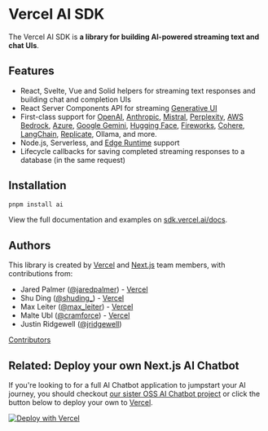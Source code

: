 # Vercel AI SDK

The Vercel AI SDK is **a library for building AI-powered streaming text and chat UIs**.

## Features

- React, Svelte, Vue and Solid helpers for streaming text responses and building chat and completion UIs
- React Server Components API for streaming [Generative UI](https://vercel.com/blog/ai-sdk-3-generative-ui)
- First-class support for [OpenAI](https://openai.com), [Anthropic](https://www.anthropic.com), [Mistral](https://mistral.ai), [Perplexity](https://perplexity.ai), [AWS Bedrock](https://aws.amazon.com/bedrock/), [Azure](https://ai.azure.com), [Google Gemini](https://ai.google.dev), [Hugging Face](https://huggingface.co), [Fireworks](https://app.fireworks.ai), [Cohere](https://cohere.com), [LangChain](https://js.langchain.com/docs), [Replicate](https://replicate.com), Ollama, and more.
- Node.js, Serverless, and [Edge Runtime](https://edge-runtime.vercel.app/) support
- Lifecycle callbacks for saving completed streaming responses to a database (in the same request)

## Installation

```sh
pnpm install ai
```

View the full documentation and examples on [sdk.vercel.ai/docs](https://sdk.vercel.ai/docs).

## Authors

This library is created by [Vercel](https://vercel.com) and [Next.js](https://nextjs.org) team members, with contributions from:

- Jared Palmer ([@jaredpalmer](https://twitter.com/jaredpalmer)) - [Vercel](https://vercel.com)
- Shu Ding ([@shuding\_](https://twitter.com/shuding_)) - [Vercel](https://vercel.com)
- Max Leiter ([@max_leiter](https://twitter.com/max_leiter)) - [Vercel](https://vercel.com)
- Malte Ubl ([@cramforce](https://twitter.com/cramforce)) - [Vercel](https://vercel.com)
- Justin Ridgewell ([@jridgewell](https://github.com/jridgewell))

[Contributors](https://github.com/vercel/ai/graphs/contributors)

## Related: Deploy your own Next.js AI Chatbot

If you're looking to for a full AI Chatbot application to jumpstart your AI journey, you should checkout [our sister OSS AI Chatbot project](https://github.com/vercel/ai-chatbot) or click the button below to deploy your own to [Vercel](https://vercel.com).

[![Deploy with Vercel](https://vercel.com/button)](https://vercel.com/templates/Next.js/nextjs-ai-chatbot)
